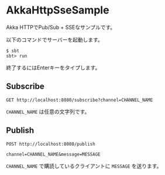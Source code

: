 # AkkaHttpSseSample

Akka HTTPでPub/Sub + SSEなサンプルです。

以下のコマンドでサーバーを起動します。

```
$ sbt
sbt> run
```

終了するにはEnterキーをタイプします。

## Subscribe

```
GET http://localhost:8080/subscribe?channel=CHANNEL_NAME
```

`CHANNEL_NAME` は任意の文字列です。

## Publish

```
POST http://localhost:8080/publish

channel=CHANNEL_NAME&message=MESSAGE
```

`CHANNEL_NAME` で購読しているクライアントに `MESSAGE` を送ります。
